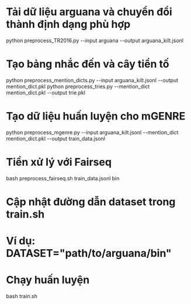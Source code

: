 # Tải dữ liệu arguana và chuyển đổi thành định dạng phù hợp
python preprocess_TR2016.py --input arguana --output arguana_kilt.jsonl

# Tạo bảng nhắc đến và cây tiền tố
python preprocess_mention_dicts.py --input arguana_kilt.jsonl --output mention_dict.pkl
python preprocess_tries.py --mention_dict mention_dict.pkl --output trie.pkl

# Tạo dữ liệu huấn luyện cho mGENRE
python preprocess_mgenre.py --input arguana_kilt.jsonl --mention_dict mention_dict.pkl --output train_data.jsonl

# Tiền xử lý với Fairseq
bash preprocess_fairseq.sh train_data.jsonl bin

# Cập nhật đường dẫn dataset trong train.sh
# Ví dụ: DATASET="path/to/arguana/bin"

# Chạy huấn luyện
bash train.sh
